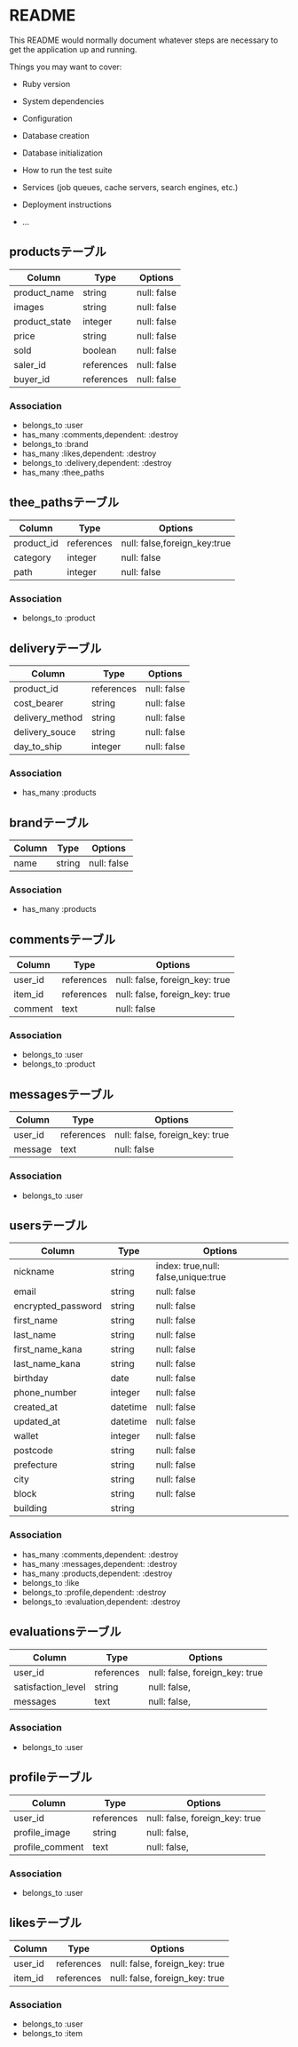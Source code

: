 # README

This README would normally document whatever steps are necessary to get the
application up and running.

Things you may want to cover:

* Ruby version

* System dependencies

* Configuration

* Database creation

* Database initialization

* How to run the test suite

* Services (job queues, cache servers, search engines, etc.)

* Deployment instructions

* ...

## productsテーブル

|Column        |Type      |Options    |
|--------------|----------|-----------|
|product_name  |string    |null: false|  <!--商品名-->
|images        |string    |null: false|       
|product_state |integer   |null: false|  <!--商品の状態-->
|price         |string    |null: false|　
|sold          |boolean   |null: false|　　
|saler_id      |references|null: false|　<!--出品したuser_id-->
|buyer_id      |references|null: false|　<!--購入したuser_id-->


### Association

* belongs_to :user
* has_many   :comments,dependent: :destroy
* belongs_to :brand
* has_many   :likes,dependent: :destroy
* belongs_to :delivery,dependent: :destroy
* has_many   :thee_paths


## thee_pathsテーブル

|Column           |Type      |Options                     |
|-----------------|----------|----------------------------|
|product_id       |references|null: false,foreign_key:true|
|category         |integer   |null: false                 |
|path             |integer   |null: false                 |

### Association

* belongs_to :product


## deliveryテーブル

|Column          |Type      |Options                  |
|----------------|----------|-------------------------|
|product_id      |references|null: false              |
|cost_bearer     |string    |null: false              |
|delivery_method |string    |null: false              |
|delivery_souce  |string    |null: false              |
|day_to_ship     |integer   |null: false              |

### Association

* has_many   :products



## brandテーブル

|Column        |Type      |Options                  |
|--------------|----------|-------------------------|
|name          |string    |null: false              |

### Association

* has_many   :products


## commentsテーブル

|Column  |Type       |Options                       |
|--------|-----------|------------------------------|
|user_id |references |null: false, foreign_key: true|
|item_id |references |null: false, foreign_key: true|
|comment |text       |null: false                   |

### Association

* belongs_to :user
* belongs_to :product


## messagesテーブル

|Column  |Type       |Options                       |
|--------|-----------|------------------------------|
|user_id |references |null: false, foreign_key: true|
|message |text       |null: false                   |

### Association

* belongs_to :user


## usersテーブル

|Column             |Type    |Options                             |
|-------------------|--------|------------------------------------|
|nickname           |string  |index: true,null: false,unique:true |
|email              |string  |null: false                         | 
|encrypted_password |string  |null: false                         |
|first_name         |string  |null: false                         |
|last_name          |string  |null: false                         |
|first_name_kana    |string  |null: false                         |
|last_name_kana     |string  |null: false                         |
|birthday           |date    |null: false                         |
|phone_number       |integer |null: false                         |
|created_at         |datetime|null: false                         |
|updated_at         |datetime|null: false                         |
|wallet             |integer |null: false                         |
|postcode           |string  |null: false                         |
|prefecture         |string  |null: false                         |
|city               |string  |null: false                         |
|block              |string  |null: false                         |
|building           |string  |                                    |

### Association

* has_many   :comments,dependent: :destroy
* has_many   :messages,dependent: :destroy
* has_many   :products,dependent: :destroy
* belongs_to :like
* belongs_to :profile,dependent: :destroy
* belongs_to :evaluation,dependent: :destroy


## evaluationsテーブル

|Column             |Type       |Options                       |
|-------------------|-----------|------------------------------|
|user_id            |references |null: false, foreign_key: true|
|satisfaction_level |string     |null: false,                  |
|messages           |text       |null: false,                  |
### Association

* belongs_to :user


## profileテーブル

|Column          |Type       |Options                       |
|----------------|-----------|------------------------------|
|user_id         |references |null: false, foreign_key: true|
|profile_image   |string     |null: false,                  |
|profile_comment |text       |null: false,                  |
### Association

* belongs_to :user


## likesテーブル

|Column  |Type       |Options                       |
|--------|-----------|------------------------------|
|user_id |references |null: false, foreign_key: true|
|item_id |references |null: false, foreign_key: true|
### Association

* belongs_to :user
* belongs_to :item

